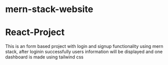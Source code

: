 # mern-stack-website

<h1> React-Project</h1>

This is an form based project with login and signup functionality using mern stack, after loginin successfully users information will be displayed and 
one dashboard is made using tailwind css
